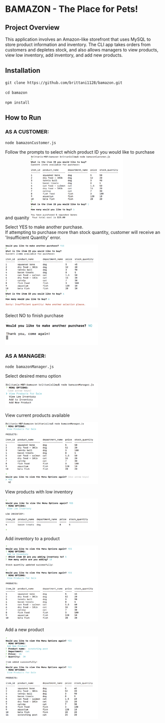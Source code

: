 # BAMAZON - The Place for Pets!

## Project Overview

This application involves an Amazon-like storefront that uses MySQL to store product information and inventory. The CLI app takes orders from customers and depletes stock, and also allows managers to view products, view low inventory, add inventory, and add new products.

## Installation

```
git clone https://github.com/brittani1128/bamazon.git  

cd bamazon  

npm install  

```

## How to Run

### AS A CUSTOMER:

``` 
node bamazonCustomer.js 
```

Follow the prompts to select which product ID you would like to purchase and quanity
<img src="images/custPurch.png" width="300">


Select YES to make another purchase.  
If attempting to purchase more than stock quantity, customer will receive an 'Insufficient Quantity' error.

<img src="images/custPurch2.png" width="300">


Select NO to finish purchase

<img src="images/custEnd.png" width="300">


### AS A MANAGER:

``` 
node bamazonManager.js 
```
Select desired menu option

<img src="images/manMenuOptions.png" width="300">

View current products available

<img src="images/manView.png" width="300">

View products with low inventory

<img src="images/lowInv.png" width="300">


Add inventory to a product

<img src="images/addInv.png" width="300">


Add a new product

<img src="images/addProd.png" width="300">


